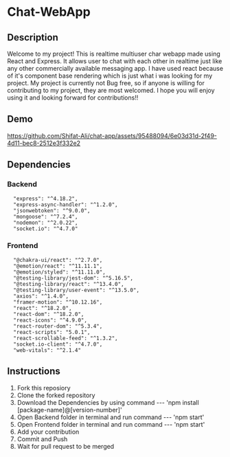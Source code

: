 # Chat-WebApp

## Description
Welcome to my project! This is realtime multiuser char webapp made using React and Express. It allows user to chat with each other in realtime just like any other commercially available messaging app. I have used react because of it's component base rendering which is just what i was looking for my project. My project is currently not Bug free, so if anyone is willing for contributing to my project, they are most welcomed. I hope you will enjoy using it and looking forward for contributions!!

## Demo



https://github.com/Shifat-Ali/chat-app/assets/95488094/6e03d31d-2f49-4d11-bec8-2512e3f332e2


## Dependencies
### Backend
      "express": "^4.18.2",
      "express-async-handler": "^1.2.0",
      "jsonwebtoken": "^9.0.0",
      "mongoose": "^7.2.4",
      "nodemon": "^2.0.22",
      "socket.io": "^4.7.0"
### Frontend
      "@chakra-ui/react": "^2.7.0",
      "@emotion/react": "^11.11.1",
      "@emotion/styled": "^11.11.0",
      "@testing-library/jest-dom": "^5.16.5",
      "@testing-library/react": "^13.4.0",
      "@testing-library/user-event": "^13.5.0",
      "axios": "^1.4.0",
      "framer-motion": "^10.12.16",
      "react": "^18.2.0",
      "react-dom": "^18.2.0",
      "react-icons": "^4.9.0",
      "react-router-dom": "^5.3.4",
      "react-scripts": "5.0.1",
      "react-scrollable-feed": "^1.3.2",
      "socket.io-client": "^4.7.0",
      "web-vitals": "^2.1.4"

## Instructions
1. Fork this reposiory
2. Clone the forked repository
3. Download the Dependencies by using command --- 'npm install [package-name]@[version-number]'
4. Open Backend folder in terminal and run command --- 'npm start'
5. Open Frontend folder in terminal and run command --- 'npm start'
6. Add your contribution
7. Commit and Push
8. Wait for pull request to be merged

